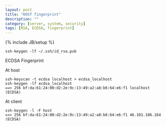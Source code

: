 ```yaml
---
layout: post
title: "HOST fingerprint"
description: ""
category: [server, system, security]
tags: [RSA, ECDSA, fingerprint]
---
```

{% include JB/setup %}

    ssh-keygen -lf ~/.ssh/id_rsa.pub


ECDSA Fingerprint

At host

    ssh-keyscan -t ecdsa localhost > ecdsa_localhost
    ssh-keygen -lf ecdsa_localhost
    ==> 256 bf:da:61:24:00:d2:2e:9c:13:49:a2:a8:b6:64:e6:f1 localhost (ECDSA)

At client

    ssh-keygen -l -F host
    ==> 256 bf:da:61:24:00:d2:2e:9c:13:49:a2:a8:b6:64:e6:f1 46.101.186.164 (ECDSA)
